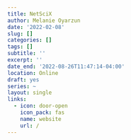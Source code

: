 ```yaml
---
title: NetSciX
author: Melanie Oyarzun
date: '2022-02-08'
slug: []
categories: []
tags: []
subtitle: ''
excerpt: ''
date_end: '2022-08-26T11:47:14-04:00'
location: Online
draft: yes
series: ~
layout: single
links:
  - icon: door-open
    icon_pack: fas
    name: website
    url: /
---
```

